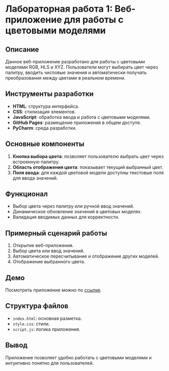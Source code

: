 # Лабораторная работа 1: Веб-приложение для работы с цветовыми моделями

## Описание
Данное веб-приложение разработано для работы с цветовыми моделями RGB, HLS и XYZ. Пользователи могут выбирать цвет через палитру, вводить числовые значения и автоматически получать преобразования между цветами в реальном времени.

## Инструменты разработки
- **HTML**: структура интерфейса.
- **CSS**: стилизация элементов.
- **JavaScript**: обработка ввода и работа с цветовыми моделями.
- **GitHub Pages**: размещение приложения в общем доступе.
- **PyCharm**: среда разработки.

## Основные компоненты
1. **Кнопка выбора цвета**: позволяет пользователю выбрать цвет через встроенную палитру.
2. **Область отображения цвета**: показывает текущий выбранный цвет.
3. **Поля ввода**: для каждой цветовой модели доступны текстовые поля для ввода значений.

## Функционал
- Выбор цвета через палитру или ручной ввод значений.
- Динамическое обновление значений в цветовых моделях.
- Валидация вводимых данных для корректности.

## Примерный сценарий работы
1. Открытие веб-приложения.
2. Выбор цвета или ввод значений.
3. Автоматическое пересчитывание и отображение других моделей.
4. Отображение выбранного цвета.

## Демо
Посмотреть приложение можно по [ссылке](https://dashuuka.github.io/pkgLabs_1/).

## Структура файлов
- `index.html`: основная разметка.
- `style.css`: стили.
- `script.js`: логика приложения.

## Вывод
Приложение позволяет удобно работать с цветовыми моделями и интуитивно понятно для пользователей.
